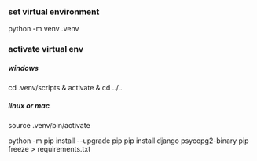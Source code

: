 ### set virtual environment
python -m venv .venv

### activate virtual env
##### windows
cd .venv/scripts & activate & cd ../..

##### linux or mac
source .venv/bin/activate

python -m pip install --upgrade pip
pip install django psycopg2-binary
pip freeze > requirements.txt